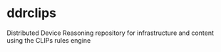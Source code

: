 # ddrclips
Distributed Device Reasoning repository for infrastructure and content using the CLIPs rules engine
